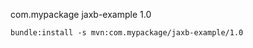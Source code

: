 <groupId>com.mypackage</groupId>
	<artifactId>jaxb-example</artifactId>
	<version>1.0</version>
    
    bundle:install -s mvn:com.mypackage/jaxb-example/1.0